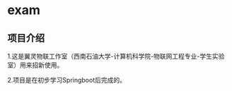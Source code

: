 exam 
=========
项目介绍 
----------
 1.这是翼灵物联工作室（西南石油大学-计算机科学院-物联网工程专业-学生实验室）用来招新使用。
 
 
 2.项目是在初步学习Springboot后完成的。
  
 
